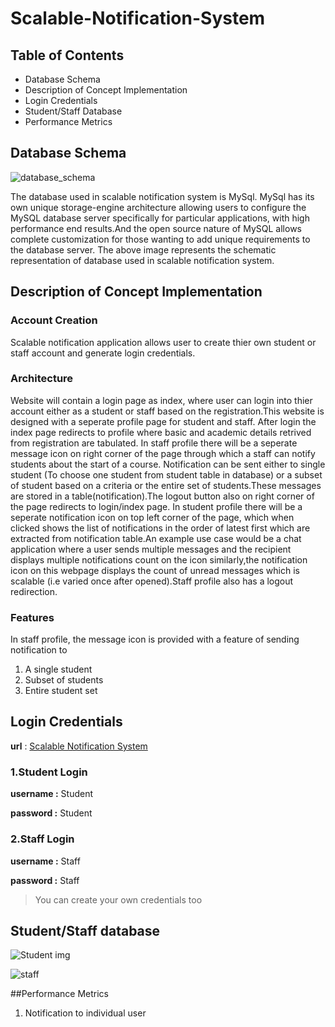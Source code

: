 # Scalable-Notification-System
## Table of Contents
- Database Schema
- Description of Concept Implementation
- Login Credentials
- Student/Staff Database
- Performance Metrics
## Database Schema
![database_schema](https://user-images.githubusercontent.com/67939612/87218556-e775b280-c2de-11ea-961d-8623d71e9d20.PNG)

The database used in scalable notification system is MySql. MySql has its own unique storage-engine architecture allowing users to configure the MySQL database server specifically for particular applications, with high performance end results.And the open source nature of MySQL allows complete customization for those wanting to add unique requirements to the database server. The above image represents the schematic representation of database used in scalable notification system.

## Description of Concept Implementation
### Account Creation

Scalable notification application allows user to create thier own student or staff account and generate login credentials.

### Architecture

Website will contain a login page as index, where user can login into thier account either as a student or staff based on the registration.This website is designed with a seperate profile page for student and staff. After login the index page redirects to profile where basic and academic details retrived from registration are tabulated. In staff profile there will be a seperate message icon on right corner of the page through which a staff can notify students about the start of a course. Notification can be sent either to single student (To choose one student from student table in database) or a subset of student based on a criteria or the entire set of students.These messages are stored in a table(notification).The logout button also on right corner of the page redirects to login/index page. In student profile there will be a seperate notification icon on top left corner of the page, which when clicked shows the list of notifications in the order of latest first which are extracted from notification table.An example use case would be a chat application where a user sends multiple messages and the recipient displays multiple notifications count on the icon similarly,the notification icon on this webpage displays the count of unread messages which is scalable (i.e varied once after opened).Staff profile also has a logout redirection.

### Features

In staff profile, the message icon is provided with a feature of sending notification to
1. A single student
2. Subset of students
3. Entire student set

##  Login Credentials

**url** : [Scalable Notification System](akshaya.epizy.com)
       
### 1.Student Login

**username :** Student

**password :** Student

### 2.Staff Login

**username :** Staff

**password :** Staff
>You can create your own credentials too

## Student/Staff database

![Student img](https://user-images.githubusercontent.com/67939612/87223435-db521b00-c307-11ea-909e-93a1c0dcb58b.PNG)

![staff](https://user-images.githubusercontent.com/67939612/87223558-fe30ff00-c308-11ea-9fe4-0a6e65e9fecf.PNG)

##Performance Metrics

1. Notification to individual user


